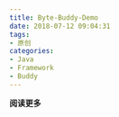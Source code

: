 ```yaml
---
title: Byte-Buddy-Demo
date: 2018-07-12 09:04:31
tags: 
- 原创
categories: 
- Java
- Framework
- Buddy
---
```


__阅读更多__

<!--more-->
